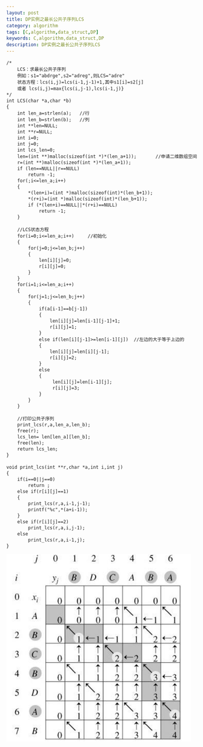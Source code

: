 ```yaml
---
layout: post
title: DP实例之最长公共子序列LCS
category: algorithm
tags: [C,algorithm,data_struct,DP]
keywords: C,algorithm,data_struct,DP
description: DP实例之最长公共子序列LCS
---
```

	/*
	    LCS：求最长公共子序列
	    例如：s1="abdrge",s2="adreg",则LCS="adre"
	    状态方程：lcs(i,j)=lcs(i-1,j-1)+1,其中s1[i]=s2[j]
	    或者 lcs(i,j)=max{lcs(i,j-1),lcs(i-1,j)}
	*/
	int LCS(char *a,char *b)
	{
	    int len_a=strlen(a);   //行
	    int len_b=strlen(b);   //列
	    int **len=NULL;
	    int **r=NULL;
	    int i=0;
	    int j=0;
	    int lcs_len=0;
	    len=(int **)malloc(sizeof(int *)*(len_a+1));       //申请二维数组空间
	    r=(int **)malloc(sizeof(int *)*(len_a+1));
	    if (len==NULL||r==NULL)
	        return -1;
	    for(;i<=len_a;i++)
	    {
	        *(len+i)=(int *)malloc(sizeof(int)*(len_b+1));
	        *(r+i)=(int *)malloc(sizeof(int)*(len_b+1));
	        if (*(len+i)==NULL||*(r+i)==NULL)
	            return -1;
	    }
	
	    //LCS状态方程
	    for(i=0;i<=len_a;i++)     //初始化
	    {
	        for(j=0;j<=len_b;j++)
	        {
	            len[i][j]=0;
	            r[i][j]=0;
	        }
	    }
	    for(i=1;i<=len_a;i++)
	    {
	        for(j=1;j<=len_b;j++)
	        {
	            if(a[i-1]==b[j-1])
	            {
	                len[i][j]=len[i-1][j-1]+1;
	                r[i][j]=1;
	            }
	            else if(len[i][j-1]>=len[i-1][j])  //左边的大于等于上边的
	            {
	                len[i][j]=len[i][j-1];
	                r[i][j]=2;
	            }
	            else
	            {
	                 len[i][j]=len[i-1][j];
	                 r[i][j]=3;
	            }
	        }
	    }
	
	    //打印公共子序列
	    print_lcs(r,a,len_a,len_b);
	    free(r);
	    lcs_len= len[len_a][len_b];
	    free(len);
	    return lcs_len;
	}
	
	void print_lcs(int **r,char *a,int i,int j)
	{
	    if(i==0||j==0)
	        return ;
	    else if(r[i][j]==1)
	    {
	        print_lcs(r,a,i-1,j-1);
	        printf("%c",*(a+i-1));
	    }
	    else if(r[i][j]==2)
	        print_lcs(r,a,i,j-1);
	    else
	        print_lcs(r,a,i-1,j);
	}

![alt text](../../assets/themes/images/20130613111911031.png )
